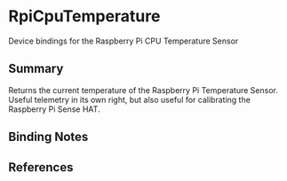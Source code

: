 # RpiCpuTemperature

Device bindings for the Raspberry Pi CPU Temperature Sensor

## Summary

Returns the current temperature of the Raspberry Pi Temperature Sensor. Useful telemetry in its own right, but also useful for calibrating the Raspberry Pi Sense HAT.

## Binding Notes

## References
